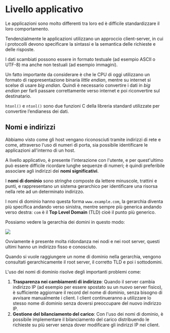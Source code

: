 ﻿# Livello applicativo

Le applicazioni sono molto differenti tra loro ed è difficile standardizzare il loro comportamento.

Tendenzialmente le applicazioni utilizzano un approccio client-server, in cui i protocolli devono specificare la sintassi e la semantica delle richieste e delle risposte.

I dati scambiati possono essere in formato testuale (ad esempio ASCII o UTF-8) ma anche non testuali (ad esempio immagini).

Un fatto importante da considerare è che le CPU di oggi utilizzano un formato di rappresentazione binaria *little endian*, mentre su internet si scelse di usare *big endian*. Quindi è necessario convertire i dati in *big endian* per farli passare correttamente verso internet e poi riconvertire sul destinatario.

`htonl()` e `ntonl()` sono due funzioni C della libreria standard utilizzate per convertire l’endianess dei dati.

## Nomi e indirizzi

Abbiamo visto come gli host vengano riconosciuti tramite indirizzi di rete e come, attraverso l'uso di numeri di porta, sia possibile identificare le applicazioni all'interno di un host.

A livello applicativo, è presente l'interazione con l'utente, e per quest'ultimo può essere difficile ricordare lunghe sequenze di numeri; è quindi preferibile associare agli indirizzi dei **nomi significativi**.

I **nomi di dominio** sono stringhe composte da lettere minuscole, trattini e punti, e rappresentano un sistema gerarchico per identificare una risorsa nella rete ad un determinato indirizzo.

I nomi di dominio hanno questa forma `www.example.com`, la gerarchia diventa più specifica andando verso sinistra, mentre sempre più generica andando verso destra: `com` è il **Top Level Domain** (TLD) cioè il punto più generico.

Possiamo vedere la gerarchia dei domini in questo modo:

![](https://i.ibb.co/RNdcykz/image.png)

Ovviamente è presente molta ridondanza nei nodi e nei root server, questi ultimi hanno un indirizzo fisso e conosciuto.

Quando si vuole raggiungere un nome di dominio nella gerarchia, vengono consultati gerarchicamente il root server, il corretto TLD e poi i sottodomini.

L'uso dei nomi di dominio risolve degli importanti problemi come:

1. **Trasparenza nei cambiamenti di indirizzo**: Quando il server cambia indirizzo IP (ad esempio per essere spostato su un nuovo server fisico), è sufficiente aggiornare il record del nome di dominio, senza bisogno di avvisare manualmente i client. I client continueranno a utilizzare lo stesso nome di dominio senza doversi preoccupare del nuovo indirizzo IP.
2. **Gestione del bilanciamento del carico**: Con l'uso dei nomi di dominio, è possibile implementare il bilanciamento del carico distribuendo le richieste su più server senza dover modificare gli indirizzi IP nei client.
